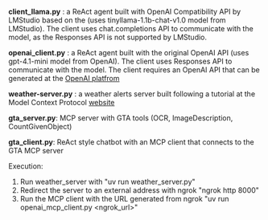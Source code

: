**client_llama.py** : a ReAct agent built with OpenAI Compatibility API by LMStudio based on the (uses tinyllama-1.1b-chat-v1.0 model from LMStudio). The client uses chat.completions API to communicate with the model, as the Responses API is not supported by LMStudio.

**openai_client.py** : a ReAct agent built with the original OpenAI API (uses gpt-4.1-mini model from OpenAI). The client uses Responses API to communicate with the model. The client requires an OpenAI API that can be generated at the [OpenAI platfrom](https://openai.com/api/)

**weather-server.py** : a weather alerts server built following a tutorial at the Model Context Protocol [website](https://modelcontextprotocol.io/docs/develop/build-server) 

**gta_server.py**: MCP server with GTA tools (OCR, ImageDescription, CountGivenObject)

**gta_client.py**: ReAct style chatbot with an MCP client that connects to the GTA MCP server 

Execution:

1. Run weather_server with "uv run weather_server.py"
2. Redirect the server to an external address with ngrok "ngrok http 8000"
3. Run the MCP client with the URL generated from ngrok "uv run openai_mcp_client.py <ngrok_url>" 